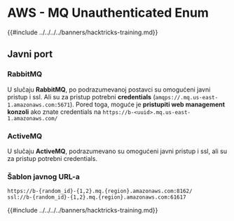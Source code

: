 # AWS - MQ Unauthenticated Enum

{{#include ../../../../banners/hacktricks-training.md}}

## Javni port

### **RabbitMQ**

U slučaju **RabbitMQ**, po podrazumevanoj postavci su omogućeni javni pristup i ssl. Ali su za pristup potrebni **credentials** (`amqps://.mq.us-east-1.amazonaws.com:5671`​​). Pored toga, moguće je **pristupiti web management konzoli** ako znate credentials na `https://b-<uuid>.mq.us-east-1.amazonaws.com/`

### ActiveMQ

U slučaju **ActiveMQ**, podrazumevano su omogućeni javni pristup i ssl, ali su za pristup potrebni credentials.

### Šablon javnog URL-a
```
https://b-{random_id}-{1,2}.mq.{region}.amazonaws.com:8162/
ssl://b-{random_id}-{1,2}.mq.{region}.amazonaws.com:61617
```
{{#include ../../../../banners/hacktricks-training.md}}
